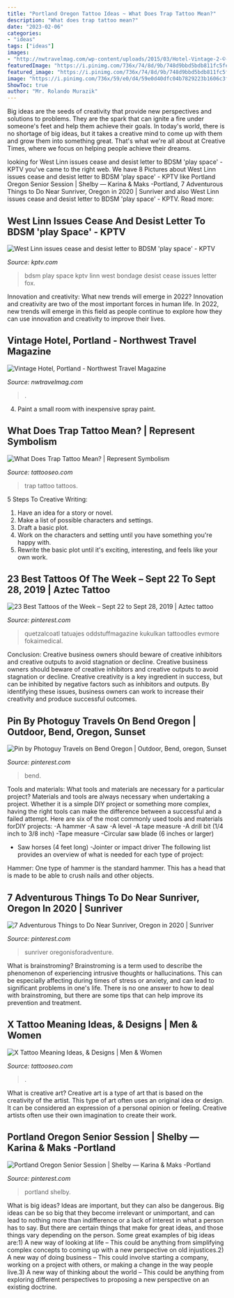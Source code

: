 ```yaml
---
title: "Portland Oregon Tattoo Ideas ~ What Does Trap Tattoo Mean?"
description: "What does trap tattoo mean?"
date: "2023-02-06"
categories:
- "ideas"
tags: ["ideas"]
images:
- "http://nwtravelmag.com/wp-content/uploads/2015/03/Hotel-Vintage-2-©-Kimpton-Hotels.jpg"
featuredImage: "https://i.pinimg.com/736x/74/8d/9b/748d9bbd5bdb811fc5fe718c35a49287.jpg"
featured_image: "https://i.pinimg.com/736x/74/8d/9b/748d9bbd5bdb811fc5fe718c35a49287.jpg"
image: "https://i.pinimg.com/736x/59/e0/d4/59e0d40dfc04b7829223b1606c3f7551.jpg"
ShowToc: true
author: "Mr. Rolando Murazik"
---
```



Big ideas are the seeds of creativity that provide new perspectives and solutions to problems. They are the spark that can ignite a fire under someone's feet and help them achieve their goals. In today's world, there is no shortage of big ideas, but it takes a creative mind to come up with them and grow them into something great. That's what we're all about at Creative Times, where we focus on helping people achieve their dreams.

	

		
looking for West Linn issues cease and desist letter to BDSM &#039;play space&#039; - KPTV you've came to the right web. We have 8 Pictures about West Linn issues cease and desist letter to BDSM &#039;play space&#039; - KPTV like Portland Oregon Senior Session | Shelby — Karina &amp; Maks -Portland, 7 Adventurous Things to Do Near Sunriver, Oregon in 2020 | Sunriver and also West Linn issues cease and desist letter to BDSM &#039;play space&#039; - KPTV. Read more:
		
    
## West Linn Issues Cease And Desist Letter To BDSM &#039;play Space&#039; - KPTV

<img loading=lazy src="http://kptv.images.worldnow.com/images/8575167_G.jpg" onerror="this.onerror=null;this.src='https://tse3.mm.bing.net/th?id=OIP.2WSgt39qum4FWhirTMfpvwHaEK&amp;pid=15.1';" alt="West Linn issues cease and desist letter to BDSM &#039;play space&#039; - KPTV">

_Source: kptv.com_

>bdsm play space kptv linn west bondage desist cease issues letter fox. 

	

Innovation and creativity: What new trends will emerge in 2022?
Innovation and creativity are two of the most important forces in human life. In 2022, new trends will emerge in this field as people continue to explore how they can use innovation and creativity to improve their lives.

    
## Vintage Hotel, Portland - Northwest Travel Magazine

<img loading=lazy src="http://nwtravelmag.com/wp-content/uploads/2015/03/Hotel-Vintage-2-©-Kimpton-Hotels.jpg" onerror="this.onerror=null;this.src='https://tse4.mm.bing.net/th?id=OIP.Bl5wOr5ARSPFBoS3Jfr0sgHaEn&amp;pid=15.1';" alt="Vintage Hotel, Portland - Northwest Travel Magazine">

_Source: nwtravelmag.com_

>. 

	

4. Paint a small room with inexpensive spray paint.

    
## What Does Trap Tattoo Mean? | Represent Symbolism

<img loading=lazy src="https://www.tattooseo.com/wp-content/uploads/2018/01/Trap-Tattoo-3.jpg" onerror="this.onerror=null;this.src='https://tse2.mm.bing.net/th?id=OIP.w4NU2mbUhDmHdP0WrBj4NAAAAA&amp;pid=15.1';" alt="What Does Trap Tattoo Mean? | Represent Symbolism">

_Source: tattooseo.com_

>trap tattoo tattoos. 

	

5 Steps To Creative Writing:
1. Have an idea for a story or novel.
2. Make a list of possible characters and settings.
3. Draft a basic plot.
4. Work on the characters and setting until you have something you're happy with.
5. Rewrite the basic plot until it's exciting, interesting, and feels like your own work.

    
## 23 Best Tattoos Of The Week – Sept 22 To Sept 28, 2019 | Aztec Tattoo

<img loading=lazy src="https://i.pinimg.com/736x/52/ca/ca/52cacaa797fe403e4280fde1be28aa60.jpg" onerror="this.onerror=null;this.src='https://tse1.mm.bing.net/th?id=OIP.V81oNnD2PqJrysetJ1CtwQHaL4&amp;pid=15.1';" alt="23 Best Tattoos of the Week – Sept 22 to Sept 28, 2019 | Aztec tattoo">

_Source: pinterest.com_

>quetzalcoatl tatuajes oddstuffmagazine kukulkan tattoodles evmore fokaimedical. 

	

Conclusion: Creative business owners should beware of creative inhibitors and creative outputs to avoid stagnation or decline.
Creative business owners should beware of creative inhibitors and creative outputs to avoid stagnation or decline. Creative creativity is a key ingredient in success, but can be inhibited by negative factors such as inhibitors and outputs. By identifying these issues, business owners can work to increase their creativity and produce successful outcomes.

    
## Pin By Photoguy Travels On Bend Oregon | Outdoor, Bend, Oregon, Sunset

<img loading=lazy src="https://i.pinimg.com/736x/74/8d/9b/748d9bbd5bdb811fc5fe718c35a49287.jpg" onerror="this.onerror=null;this.src='https://tse4.mm.bing.net/th?id=OIP.p4z12l9HtOiE__swnwmGYQHaEt&amp;pid=15.1';" alt="Pin by Photoguy Travels on Bend Oregon | Outdoor, Bend, oregon, Sunset">

_Source: pinterest.com_

>bend. 

	

Tools and materials: What tools and materials are necessary for a particular project?
Materials and tools are always necessary when undertaking a project. Whether it is a simple DIY project or something more complex, having the right tools can make the difference between a successful and a failed attempt. Here are six of the most commonly used tools and materials forDIY projects:
-A hammer
-A saw
-A level
-A tape measure
-A drill bit (1/4 inch to 3/8 inch) 
-Tape measure 
-Circular saw blade (6 inches or larger) 
- Saw horses (4 feet long)  -Jointer or impact driver 
The following list provides an overview of what is needed for each type of project: 

Hammer: One type of hammer is the standard hammer. This has a head that is made to be able to crush nails and other objects.

    
## 7 Adventurous Things To Do Near Sunriver, Oregon In 2020 | Sunriver

<img loading=lazy src="https://i.pinimg.com/736x/c4/be/c2/c4bec20d33467e5ec089096944e55e6c.jpg" onerror="this.onerror=null;this.src='https://tse4.mm.bing.net/th?id=OIP.EN1mAIbQpDbd-vn3_KQlQgHaE0&amp;pid=15.1';" alt="7 Adventurous Things to Do Near Sunriver, Oregon in 2020 | Sunriver">

_Source: pinterest.com_

>sunriver oregonisforadventure. 

	

What is brainstroming?
Brainstroming is a term used to describe the phenomenon of experiencing intrusive thoughts or hallucinations. This can be especially affecting during times of stress or anxiety, and can lead to significant problems in one's life. There is no one answer to how to deal with brainstroming, but there are some tips that can help improve its prevention and treatment.

    
## X Tattoo Meaning Ideas, &amp; Designs | Men &amp; Women

<img loading=lazy src="https://www.tattooseo.com/wp-content/uploads/2017/03/X-Tattoo-Meaning-10.jpg" onerror="this.onerror=null;this.src='https://tse1.mm.bing.net/th?id=OIP.2Vya6hfo-YgVqk9rTnY8aQAAAA&amp;pid=15.1';" alt="X Tattoo Meaning Ideas, &amp; Designs | Men &amp; Women">

_Source: tattooseo.com_

>. 

	

What is creative art?
Creative art is a type of art that is based on the creativity of the artist. This type of art often uses an original idea or design. It can be considered an expression of a personal opinion or feeling. Creative artists often use their own imagination to create their work.

    
## Portland Oregon Senior Session | Shelby — Karina &amp; Maks -Portland

<img loading=lazy src="https://i.pinimg.com/736x/59/e0/d4/59e0d40dfc04b7829223b1606c3f7551.jpg" onerror="this.onerror=null;this.src='https://tse3.mm.bing.net/th?id=OIP.MvKiQAK_xiL25IipmkTw-wHaLG&amp;pid=15.1';" alt="Portland Oregon Senior Session | Shelby — Karina &amp; Maks -Portland">

_Source: pinterest.com_

>portland shelby. 

	

What is big ideas?
Ideas are important, but they can also be dangerous. Big ideas can be so big that they become irrelevant or unimportant, and can lead to nothing more than indifference or a lack of interest in what a person has to say. But there are certain things that make for great ideas, and those things vary depending on the person. Some great examples of big ideas are:1) A new way of looking at life – This could be anything from simplifying complex concepts to coming up with a new perspective on old injustices.2) A new way of doing business – This could involve starting a company, working on a project with others, or making a change in the way people live.3) A new way of thinking about the world – This could be anything from exploring different perspectives to proposing a new perspective on an existing doctrine.

